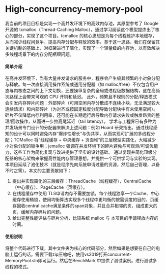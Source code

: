 # High-concurrency-memory-pool
  我当前的项目目标是实现一个高并发环境下的高效内存池，其原型参考了 Google 开源的 tcmalloc（Thread-Caching Malloc），通过学习阅读这个模型提炼出了核心的部分，实现了这个项目。tcmalloc 的核心思想是为每个线程维护本地缓存，从而减少线程间竞争，提高内存分配与释放的效率。基于这一思路，我们在保留其关键机制的基础上，对框架进行了简化，实现了一个轻量级的内存池，以有效解决多线程场景下的内存分配瓶颈问题。
#### 简单介绍
  在高并发环境下，当有大量并发请求的服务中，程序会产生极其频繁的小对象分配与释放。每一次直接调用操作系统或通用分配器（如 malloc/free）不仅包含用户态与内核态之间的上下文切换，还要操纵复杂的全局或进程级数据结构，这在高频次路径上会带来可观的 CPU 开销和延迟。
此外，频繁且不规则的分配/释放模式会引发内存碎片问题：外部碎片（可用空闲内存分散成不连续小块，无法满足较大连续请求）和内部碎片（为对齐或按固定粒度分配导致分配块中有未使用空间）。碎片不仅降低内存利用率，还可能在长期运行后导致内存请求失败或触发昂贵的整理/回收操作，从而进一步拉高尾延迟（tail latency）。
学术与工程界已有多种为并发场景专门设计的分配器来解决上述问题：例如 Hoard 研究指出，通过线程感知的设计可以同时避免内存“爆炸性增长”与伪共享，从而实现可扩展的多线程分配；TCMalloc 将“线程缓存 + 中央缓存 + 页面堆”的三层模型实践化，大幅减少小对象分配的锁争用；jemalloc 强调在并发环境下的碎片避免与可观测/可调优能力，这些工作为简化复现与改进提供了坚实的设计基础。
通过复现并简化顶级分配器的核心架构来掌握高性能内存管理思想，并提供一个可供学习与实验的实现。本项目延续了池化技术（就是程序先向系统申请过量的资源，然后⾃⼰管理，以备不时之需）。本文的主要贡献如下：
1) 提出并实现简化的三层缓存：ThreadCache（线程缓存），CentralCache（中心缓存）、PageCache（页缓存）。
2) 在线程缓存中使用 TLS申请内存不需要加锁，每个线程独享一个Cache、中心缓存使用桶锁，使用均衡算法实现多个线程中更均衡的按需调度的⽬的、页缓存回收central cache满⾜条件的span对象，并且合并相邻的⻚，组成更⼤的⻚，缓解内存碎⽚的问题。
3) 给出完整性能评估与碎片分析，比较系统 malloc 与 本项目的申请释放内存的时间。

#### 使用说明
将整个代码进行下载，其中文件夹为核心的代码部分，然后如果是想要在自己的电脑上运行的话，需要下载zip压缩吧，使用vs2019打开concurrent-MemoryPool.sln即可运行。然后在BenchMark 中提供了测试案例。进行测试多线程的模式。

